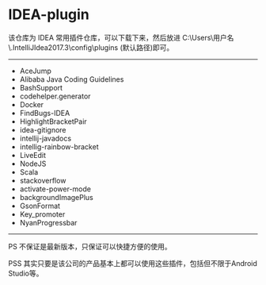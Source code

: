 # IDEA-plugin

该仓库为 IDEA 常用插件仓库，可以下载下来，然后放进 C:\Users\用户名\\.IntelliJIdea2017.3\config\plugins (默认路径)即可。

---

* AceJump
* Alibaba Java Coding Guidelines
* BashSupport
* codehelper.generator
* Docker
* FindBugs-IDEA
* HighlightBracketPair
* idea-gitignore
* intellij-javadocs
* intellig-rainbow-bracket
* LiveEdit
* NodeJS
* Scala
* stackoverflow
* activate-power-mode
* backgroundImagePlus
* GsonFormat
* Key_promoter
* NyanProgressbar

---



PS 不保证是最新版本，只保证可以快捷方便的使用。

PSS 其实只要是该公司的产品基本上都可以使用这些插件，包括但不限于Android Studio等。
